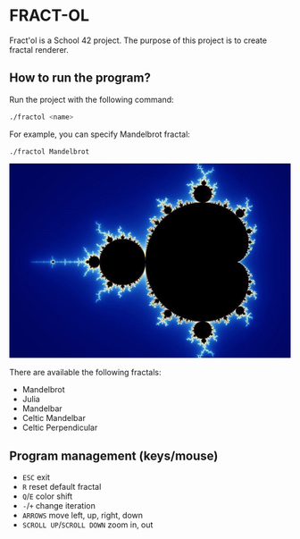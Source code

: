# FRACT-OL
Fract'ol is a School 42 project. The purpose of this project is to create fractal renderer.
## How to run the program?
Run the project with the following command:
```bash
./fractol <name>
```
For example, you can specify Mandelbrot fractal:
```
./fractol Mandelbrot
```

![Mandelbrot](./mandelbrot.jpg)

There are available the following fractals:
* Mandelbrot
* Julia
* Mandelbar
* Celtic Mandelbar
* Celtic Perpendicular

## Program management (keys/mouse)
* `ESC` exit
* `R` reset default fractal
* `Q`/`E` color shift
* `-`/`+` change iteration
* `ARROWS` move left, up, right, down
* `SCROLL UP`/`SCROLL DOWN` zoom in, out